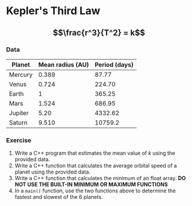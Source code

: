 # Kepler's Third Law

## $$\frac{r^3}{T^2} = k$$

### Data

| Planet | Mean radius (AU) | Period (days) | 
|------|-------|--------|
| Mercury	| 0.389	| 87.77 |	
| Venus	| 0.724	| 224.70 |	
| Earth	| 1	| 365.25 |
| Mars	| 1.524	| 686.95 |	
| Jupiter	| 5.20	| 4332.62 |	
| Saturn	| 9.510	| 10759.2	| 

### Exercise
1. Write a C++ program that estimates the mean value of $k$ using the provided data.
2. Write a C++ function that calculates the average orbital speed of a planet using the provided data.
3. Write a C++ function that calculates the minimum of an float array. **DO NOT USE THE BUILT-IN MINIMUM OR MAXIMUM FUNCTIONS**
4. In a `main()` function, use the two functions above to determine the fastest and slowest of the 6 planets.


